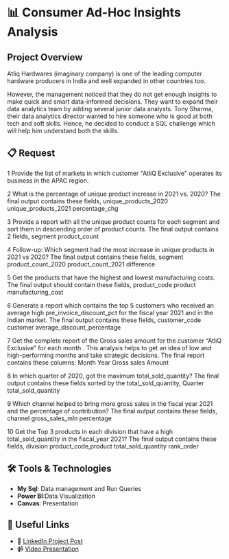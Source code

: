 # 📊 Consumer Ad-Hoc Insights Analysis

## Project Overview
Atliq Hardwares (imaginary company) is one of the leading computer hardware producers in India and well expanded in other countries too.

However, the management noticed that they do not get enough insights to make quick and smart data-informed decisions. They want to expand their data analytics team by adding several junior data analysts. Tony Sharma, their data analytics director wanted to hire someone who is good at both tech and soft skills. Hence, he decided to conduct a SQL challenge which will help him understand both the skills.

## 📋  Request

1 Provide the list of markets in which customer "AtliQ Exclusive" operates its business in the APAC region.

2 What is the percentage of unique product increase in 2021 vs. 2020? The final output contains these fields, unique_products_2020 unique_products_2021 percentage_chg

3 Provide a report with all the unique product counts for each segment and sort them in descending order of product counts. The final output contains 2 fields, segment product_count

4 Follow-up: Which segment had the most increase in unique products in 2021 vs 2020? The final output contains these fields, segment product_count_2020 product_count_2021 difference

5 Get the products that have the highest and lowest manufacturing costs. The final output should contain these fields, product_code product manufacturing_cost

6 Generate a report which contains the top 5 customers who received an average high pre_invoice_discount_pct for the fiscal year 2021 and in the Indian market. The final output contains these fields, customer_code customer average_discount_percentage

7 Get the complete report of the Gross sales amount for the customer “AtliQ Exclusive” for each month . This analysis helps to get an idea of low and high-performing months and take strategic decisions. The final report contains these columns: Month Year Gross sales Amount

8 In which quarter of 2020, got the maximum total_sold_quantity? The final output contains these fields sorted by the total_sold_quantity, Quarter total_sold_quantity

9 Which channel helped to bring more gross sales in the fiscal year 2021 and the percentage of contribution? The final output contains these fields, channel gross_sales_mln percentage

10 Get the Top 3 products in each division that have a high total_sold_quantity in the fiscal_year 2021? The final output contains these fields, division product_code,product total_sold_quantity rank_order

## 🛠️ Tools & Technologies
- **My Sql**: Data management and Run Queries
- **Power BI**:Data Visualization
- **Canvas**: Presentation

## 🔗 Useful Links
- 🔗 [LinkedIn Project Post](https://www.linkedin.com/posts/your-profile_consumer-insights-analysis-activity-id)
- 📹 [Video Presentation](https://www.youtube.com/watch?v=your-video-id)

